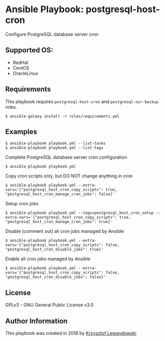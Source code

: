 Ansible Playbook: postgresql-host-cron
======================================

Configure PostgreSQL database server cron

Supported OS:
-------------
* RedHat
* CentOS
* OracleLinux

Requirements
------------

This playbook requires `postgresql-host-cron` and `postgresql-nsr-backup` roles.

`$ ansible-galaxy install -r roles/requirements.yml`

Examples
--------

    $ ansible-playbook playbook.yml --list-tasks
    $ ansible-playbook playbook.yml --list-tags

Complete PostgreSQL database server cron configuration

    $ ansible-playbook playbook.yml

Copy cron scripts only, but DO NOT change anything in cron

    $ ansible-playbook playbook.yml --extra-vars='{"postgresql_host_cron_copy_scripts": true, "postgresql_host_cron_manage_cron_jobs": false}'

Setup cron jobs

    $ ansible-playbook playbook.yml --tags=postgresql_host_cron_setup --extra-vars='{"postgresql_host_cron_copy_scripts": true, "postgresql_host_cron_manage_cron_jobs": true}'

Disable (comment out) all cron jobs managed by Ansible

    $ ansible-playbook playbook.yml --extra-vars='{"postgresql_host_cron_copy_scripts": false, "postgresql_host_cron_disable_jobs": true}'

Enable all cron jobs managed by Ansible

    $ ansible-playbook playbook.yml --extra-vars='{"postgresql_host_cron_copy_scripts": false, "postgresql_host_cron_disable_jobs": false}'

	
License
-------

GPLv3 - GNU General Public License v3.0

Author Information
------------------

This playbook was created in 2018 by [Krzysztof Lewandowski](mailto:Krzysztof.Lewandowski@fastmail.fm).


